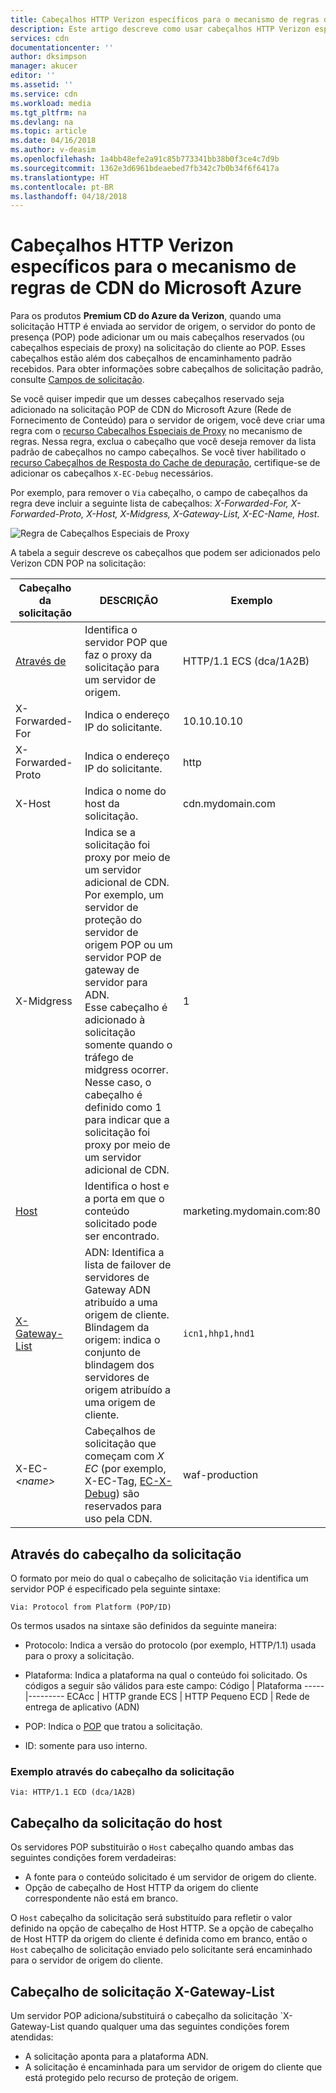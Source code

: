 ```yaml
---
title: Cabeçalhos HTTP Verizon específicos para o mecanismo de regras de CDN do Microsoft Azure | Microsoft Docs
description: Este artigo descreve como usar cabeçalhos HTTP Verizon específicos com o mecanismo de regras de CDN do Azure.
services: cdn
documentationcenter: ''
author: dksimpson
manager: akucer
editor: ''
ms.assetid: ''
ms.service: cdn
ms.workload: media
ms.tgt_pltfrm: na
ms.devlang: na
ms.topic: article
ms.date: 04/16/2018
ms.author: v-deasim
ms.openlocfilehash: 1a4bb48efe2a91c85b773341bb38b0f3ce4c7d9b
ms.sourcegitcommit: 1362e3d6961bdeaebed7fb342c7b0b34f6f6417a
ms.translationtype: HT
ms.contentlocale: pt-BR
ms.lasthandoff: 04/18/2018
---
```

# <a name="verizon-specific-http-headers-for-azure-cdn-rules-engine"></a>Cabeçalhos HTTP Verizon específicos para o mecanismo de regras de CDN do Microsoft Azure

Para os produtos **Premium CD do Azure da Verizon**, quando uma solicitação HTTP é enviada ao servidor de origem, o servidor do ponto de presença (POP) pode adicionar um ou mais cabeçalhos reservados (ou cabeçalhos especiais de proxy) na solicitação do cliente ao POP. Esses cabeçalhos estão além dos cabeçalhos de encaminhamento padrão recebidos. Para obter informações sobre cabeçalhos de solicitação padrão, consulte [Campos de solicitação](https://en.wikipedia.org/wiki/List_of_HTTP_header_fields#Request_fields).

Se você quiser impedir que um desses cabeçalhos reservado seja adicionado na solicitação POP de CDN do Microsoft Azure (Rede de Fornecimento de Conteúdo) para o servidor de origem, você deve criar uma regra com o [recurso Cabeçalhos Especiais de Proxy](cdn-rules-engine-reference-features.md#proxy-special-headers) no mecanismo de regras. Nessa regra, exclua o cabeçalho que você deseja remover da lista padrão de cabeçalhos no campo cabeçalhos. Se você tiver habilitado o [recurso Cabeçalhos de Resposta do Cache de depuração](cdn-rules-engine-reference-features.md#debug-cache-response-headers), certifique-se de adicionar os cabeçalhos `X-EC-Debug` necessários. 

Por exemplo, para remover o `Via` cabeçalho, o campo de cabeçalhos da regra deve incluir a seguinte lista de cabeçalhos: *X-Forwarded-For, X-Forwarded-Proto, X-Host, X-Midgress, X-Gateway-List, X-EC-Name, Host*. 

![Regra de Cabeçalhos Especiais de Proxy](./media/cdn-http-headers/cdn-proxy-special-header-rule.png)

A tabela a seguir descreve os cabeçalhos que podem ser adicionados pelo Verizon CDN POP na solicitação:

Cabeçalho da solicitação | DESCRIÇÃO | Exemplo
---------------|-------------|--------
[Através de](#via-request-header) | Identifica o servidor POP que faz o proxy da solicitação para um servidor de origem. | HTTP/1.1 ECS (dca/1A2B)
X-Forwarded-For | Indica o endereço IP do solicitante.| 10.10.10.10
X-Forwarded-Proto | Indica o endereço IP do solicitante. | http
X-Host | Indica o nome do host da solicitação. | cdn.mydomain.com
X-Midgress | Indica se a solicitação foi proxy por meio de um servidor adicional de CDN. Por exemplo, um servidor de proteção do servidor de origem POP ou um servidor POP de gateway de servidor para ADN. <br />Esse cabeçalho é adicionado à solicitação somente quando o tráfego de midgress ocorrer. Nesse caso, o cabeçalho é definido como 1 para indicar que a solicitação foi proxy por meio de um servidor adicional de CDN.| 1
[Host](#host-request-header) | Identifica o host e a porta em que o conteúdo solicitado pode ser encontrado. | marketing.mydomain.com:80
[X-Gateway-List](#x-gateway-list-request-header) | ADN: Identifica a lista de failover de servidores de Gateway ADN atribuído a uma origem de cliente. <br />Blindagem da origem: indica o conjunto de blindagem dos servidores de origem atribuído a uma origem de cliente. | `icn1,hhp1,hnd1`
X-EC-_&lt;name&gt;_ | Cabeçalhos de solicitação que começam com *X EC* (por exemplo, X-EC-Tag, [EC-X-Debug](cdn-http-debug-headers.md)) são reservados para uso pela CDN.| waf-production

## <a name="via-request-header"></a>Através do cabeçalho da solicitação
O formato por meio do qual o cabeçalho de solicitação `Via` identifica um servidor POP é especificado pela seguinte sintaxe:

`Via: Protocol from Platform (POP/ID)` 

Os termos usados na sintaxe são definidos da seguinte maneira:
- Protocolo: Indica a versão do protocolo (por exemplo, HTTP/1.1) usada para o proxy a solicitação. 

- Plataforma: Indica a plataforma na qual o conteúdo foi solicitado. Os códigos a seguir são válidos para este campo: 
    Código | Plataforma
    -----|---------
    ECAcc | HTTP grande
    ECS   | HTTP Pequeno
    ECD   | Rede de entrega de aplicativo (ADN)

- POP: Indica o [POP](cdn-pop-abbreviations.md) que tratou a solicitação. 

- ID: somente para uso interno.

### <a name="example-via-request-header"></a>Exemplo através do cabeçalho da solicitação

`Via: HTTP/1.1 ECD (dca/1A2B)`

## <a name="host-request-header"></a>Cabeçalho da solicitação do host
Os servidores POP substituirão o `Host` cabeçalho quando ambas das seguintes condições forem verdadeiras:
- A fonte para o conteúdo solicitado é um servidor de origem do cliente.
- Opção de cabeçalho de Host HTTP da origem do cliente correspondente não está em branco.

O `Host` cabeçalho da solicitação será substituído para refletir o valor definido na opção de cabeçalho de Host HTTP.
Se a opção de cabeçalho de Host HTTP da origem do cliente é definida como em branco, então o `Host` cabeçalho de solicitação enviado pelo solicitante será encaminhado para o servidor de origem do cliente.

## <a name="x-gateway-list-request-header"></a>Cabeçalho de solicitação X-Gateway-List
Um servidor POP adiciona/substituirá o cabeçalho da solicitação `X-Gateway-List quando qualquer uma das seguintes condições forem atendidas:
- A solicitação aponta para a plataforma ADN.
- A solicitação é encaminhada para um servidor de origem do cliente que está protegido pelo recurso de proteção de origem.

